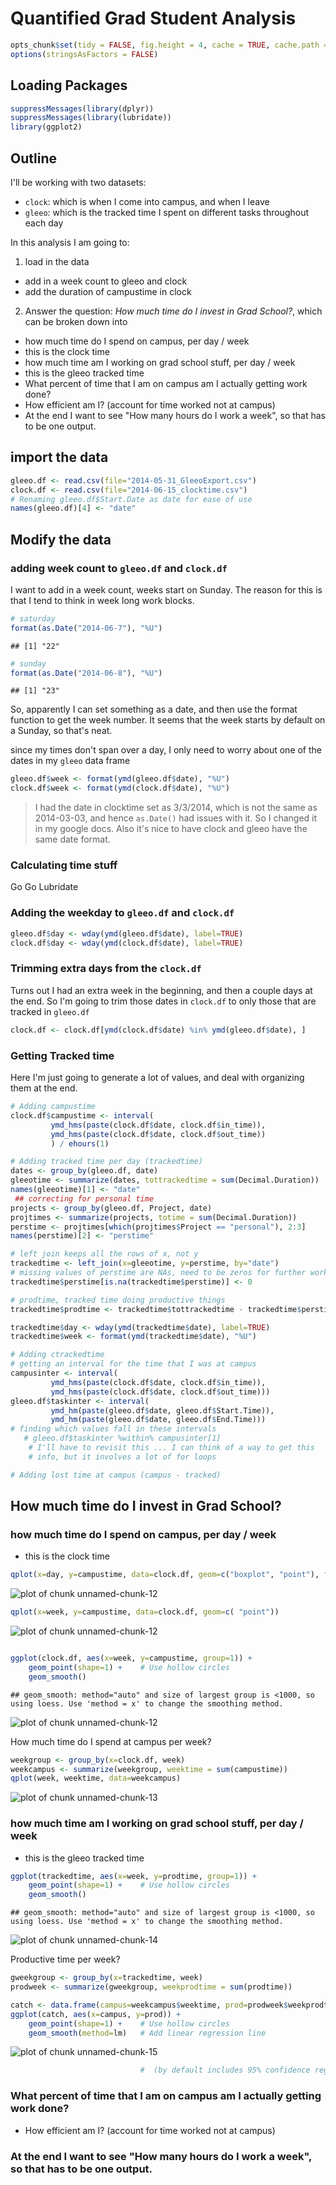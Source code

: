 Quantified Grad Student Analysis
========================================================





```r
opts_chunk$set(tidy = FALSE, fig.height = 4, cache = TRUE, cache.path = "./.knitrcache_rep1/")
options(stringsAsFactors = FALSE)
```


## Loading Packages

```r
suppressMessages(library(dplyr))
suppressMessages(library(lubridate))
library(ggplot2)
```


## Outline
I'll be working with two datasets:
- `clock`: which is when I come into campus, and when I leave
- `gleeo`: which is the tracked time I spent on different tasks throughout each day

In this analysis I am going to:

1. load in the data
 - add in a week count to gleeo and clock
 - add the duration of campustime in clock

2. Answer the question: *How much time do I invest in Grad School?*, which can be broken down into
 - how much time do I spend on campus, per day / week
  - this is the clock time
 - how much time am I working on grad school stuff, per day / week
  - this is the gleeo tracked time
 - What percent of time that I am on campus am I actually getting work done?
  - How efficient am I? (account for time worked not at campus)
 - At the end I want to see "How many hours do I work a week", so that has to be one output.
 
 
 


## import the data

```r
gleeo.df <- read.csv(file="2014-05-31_GleeoExport.csv")
clock.df <- read.csv(file="2014-06-15_clocktime.csv")
# Renaming gleeo.df$Start.Date as date for ease of use
names(gleeo.df)[4] <- "date"
```



## Modify the data
### adding week count to `gleeo.df` and `clock.df`
I want to add in a week count, weeks start on Sunday. The reason for this is that I tend to think in week long work blocks.


```r
# saturday
format(as.Date("2014-06-7"), "%U")
```

```
## [1] "22"
```

```r
# sunday
format(as.Date("2014-06-8"), "%U")
```

```
## [1] "23"
```

So, apparently I can set something as a date, and then use the format function to get the week number. It seems that the week starts by default on a Sunday, so that's neat.

since my times don't span over a day, I only need to worry about one of the dates in my `gleeo` data frame


```r
gleeo.df$week <- format(ymd(gleeo.df$date), "%U")
clock.df$week <- format(ymd(clock.df$date), "%U")
```


> I had the date in clocktime set as 3/3/2014, which is not the same as 2014-03-03, and hence `as.Date()` had issues with it. So I changed it in my google docs. Also it's nice to have clock and gleeo have the same date format.

### Calculating time stuff
Go Go Lubridate

### Adding the weekday to `gleeo.df` and `clock.df`


```r
gleeo.df$day <- wday(ymd(gleeo.df$date), label=TRUE)
clock.df$day <- wday(ymd(clock.df$date), label=TRUE)
```



### Trimming extra days from the `clock.df`
Turns out I had an extra week in the beginning, and then a couple days at the end. So I'm going to trim those dates in `clock.df` to only those that are tracked in `gleeo.df`


```r
clock.df <- clock.df[ymd(clock.df$date) %in% ymd(gleeo.df$date), ]
```


### Getting Tracked time

Here I'm just going to generate a lot of values, and deal with organizing them at the end.


```r
# Adding campustime
clock.df$campustime <- interval(
         ymd_hms(paste(clock.df$date, clock.df$in_time)),
         ymd_hms(paste(clock.df$date, clock.df$out_time))
         ) / ehours(1)
```



```r
# Adding tracked time per day (trackedtime)
dates <- group_by(gleeo.df, date)
gleeotime <- summarize(dates, tottrackedtime = sum(Decimal.Duration))
names(gleeotime)[1] <- "date"
 ## correcting for personal time
projects <- group_by(gleeo.df, Project, date)
projtimes <- summarize(projects, totime = sum(Decimal.Duration))
perstime <- projtimes[which(projtimes$Project == "personal"), 2:3]
names(perstime)[2] <- "perstime"

# left join keeps all the rows of x, not y
trackedtime <- left_join(x=gleeotime, y=perstime, by="date")
# missing values of perstime are NAs, need to be zeros for further work.
trackedtime$perstime[is.na(trackedtime$perstime)] <- 0

# prodtime, tracked time doing productive things
trackedtime$prodtime <- trackedtime$tottrackedtime - trackedtime$perstime

trackedtime$day <- wday(ymd(trackedtime$date), label=TRUE)
trackedtime$week <- format(ymd(trackedtime$date), "%U")
```




```r
# Adding ctrackedtime
# getting an interval for the time that I was at campus
campusinter <- interval(
         ymd_hms(paste(clock.df$date, clock.df$in_time)),
         ymd_hms(paste(clock.df$date, clock.df$out_time)))
gleeo.df$taskinter <- interval(
         ymd_hm(paste(gleeo.df$date, gleeo.df$Start.Time)),
         ymd_hm(paste(gleeo.df$date, gleeo.df$End.Time)))
# finding which values fall in these intervals
   # gleeo.df$taskinter %within% campusinter[1] 
    # I'll have to revisit this ... I can think of a way to get this
    # info, but it involves a lot of for loops

# Adding lost time at campus (campus - tracked)

```


## How much time do I invest in Grad School?



### how much time do I spend on campus, per day / week
  - this is the clock time

```r
qplot(x=day, y=campustime, data=clock.df, geom=c("boxplot", "point"), fill=day)
```

![plot of chunk unnamed-chunk-12](figure/unnamed-chunk-121.png) 

```r
qplot(x=week, y=campustime, data=clock.df, geom=c( "point"))
```

![plot of chunk unnamed-chunk-12](figure/unnamed-chunk-122.png) 

```r

ggplot(clock.df, aes(x=week, y=campustime, group=1)) +
    geom_point(shape=1) +    # Use hollow circles
    geom_smooth() 
```

```
## geom_smooth: method="auto" and size of largest group is <1000, so using loess. Use 'method = x' to change the smoothing method.
```

![plot of chunk unnamed-chunk-12](figure/unnamed-chunk-123.png) 


How much time do I spend at campus per week?

```r
weekgroup <- group_by(x=clock.df, week)
weekcampus <- summarize(weekgroup, weektime = sum(campustime))
qplot(week, weektime, data=weekcampus)
```

![plot of chunk unnamed-chunk-13](figure/unnamed-chunk-13.png) 



### how much time am I working on grad school stuff, per day / week
  - this is the gleeo tracked time


```r
ggplot(trackedtime, aes(x=week, y=prodtime, group=1)) +
    geom_point(shape=1) +    # Use hollow circles
    geom_smooth() 
```

```
## geom_smooth: method="auto" and size of largest group is <1000, so using loess. Use 'method = x' to change the smoothing method.
```

![plot of chunk unnamed-chunk-14](figure/unnamed-chunk-14.png) 


Productive time per week?

```r
gweekgroup <- group_by(x=trackedtime, week)
prodweek <- summarize(gweekgroup, weekprodtime = sum(prodtime))

catch <- data.frame(campus=weekcampus$weektime, prod=prodweek$weekprodtime  )
ggplot(catch, aes(x=campus, y=prod)) +
    geom_point(shape=1) +    # Use hollow circles
    geom_smooth(method=lm)   # Add linear regression line 
```

![plot of chunk unnamed-chunk-15](figure/unnamed-chunk-15.png) 

```r
                             #  (by default includes 95% confidence region)
```




### What percent of time that I am on campus am I actually getting work done?
  - How efficient am I? (account for time worked not at campus)


### At the end I want to see "How many hours do I work a week", so that has to be one output.

